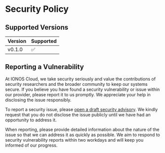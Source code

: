 # Security Policy

## Supported Versions

| Version | Supported          |
| ------- | ------------------ |
| v0.1.0  | :white_check_mark: |

## Reporting a Vulnerability

At IONOS Cloud, we take security seriously and value the contributions of security researchers and the broader community to keep our systems secure. If you believe you have found a security vulnerability or issue within our provider, please report it to us promptly. We appreciate your help in disclosing the issue responsibly.

To report a security issue, please [open a draft security advisory](https://github.com/ionos-cloud/cluster-api-provider-ionoscloud/security/advisories/new). We kindly request that you do not disclose the issue publicly until we have had an opportunity to address it.

When reporting, please provide detailed information about the nature of the issue so that we can address it as quickly as possible. We aim to respond to security vulnerability reports within two workdays and will keep you informed of our progress.

